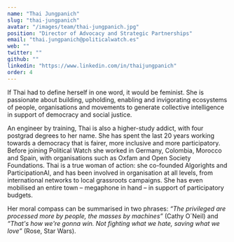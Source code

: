 ```yaml
---
name: "Thai Jungpanich"
slug: "thai-jungpanich"
avatar: "/images/team/thai-jungpanich.jpg"
position: "Director of Advocacy and Strategic Partnerships"
email: "thai.jungpanich@politicalwatch.es"
web: ""
twitter: ""
github: ""
linkedin: "https://www.linkedin.com/in/thaijungpanich"
order: 4
---
```


If Thai had to define herself in one word, it would be feminist. She is passionate about building, upholding, enabling and invigorating ecosystems of people, organisations and movements to generate collective intelligence in support of democracy and social justice.

An engineer by training, Thai is also a higher-study addict, with four postgrad degrees to her name. She has spent the last 20 years working towards a democracy that is fairer, more inclusive and more participatory. Before joining Political Watch she worked in Germany, Colombia, Morocco and Spain, with organisations such as Oxfam and Open Society Foundations. Thai is a true woman of action: she co-founded Algorights and ParticipationAI, and has been involved in organisation at all levels, from international networks to local grassroots campaigns. She has even mobilised an entire town – megaphone in hand – in support of participatory budgets.

Her moral compass can be summarised in two phrases: _“The privileged are processed more by people, the masses by machines”_ (Cathy O´Neil) and _“That's how we're gonna win. Not fighting what we hate, saving what we love”_ (Rose, Star Wars).
